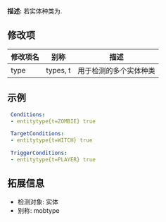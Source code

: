**描述:** 若实体种类为.

修改项
---

| 修改项名  | 别称           | 描述                      |
| --------- | -------------- | ------------------------- |
| type      | types, t | 用于检测的多个实体种类 |

示例
---

```yaml
 Conditions:
 - entitytype{t=ZOMBIE} true
```
```yaml
 TargetConditions:
 - entitytype{t=WITCH} true
```
```yaml
 TriggerConditions:
 - entitytype{t=PLAYER} true
```

拓展信息
---

- 检测对象: 实体
- 别称: mobtype
